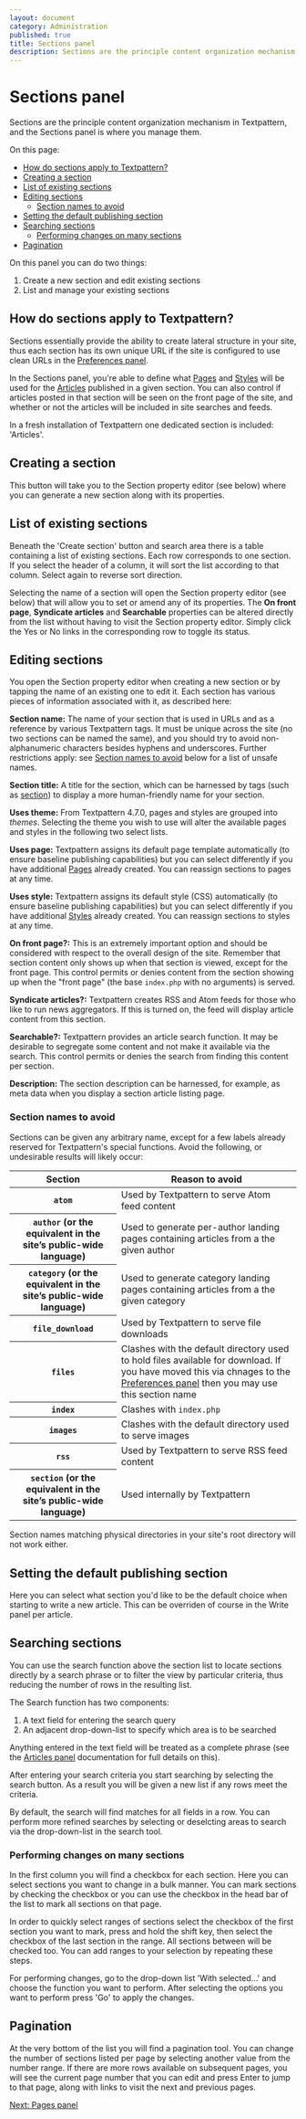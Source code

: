 ```yaml
---
layout: document
category: Administration
published: true
title: Sections panel
description: Sections are the principle content organization mechanism in Textpattern, and the Sections panel is where you manage them.
---
```


# Sections panel

Sections are the principle content organization mechanism in Textpattern, and the Sections panel is where you manage them.

On this page:

* [How do sections apply to Textpattern?](#how-do-sections-apply-to-textpattern)
* [Creating a section](#creating-a-section)
* [List of existing sections](#list-of-existing-sections)
* [Editing sections](#editing-sections)
  * [Section names to avoid](#section-names-to-avoid)
* [Setting the default publishing section](#setting-the-default-publishing-section)
* [Searching sections](#searching-sections)
  * [Performing changes on many sections](#performing-changes-on-many-sections)
* [Pagination](#pagination)

On this panel you can do two things:

1. Create a new section and edit existing sections
3. List and manage your existing sections

## How do sections apply to Textpattern?

Sections essentially provide the ability to create lateral structure in your site, thus each section has its own unique URL if the site is configured to use clean URLs in the [Preferences panel](https://docs.textpattern.io/administration/preferences-panel#article-url-pattern).

In the Sections panel, you're able to define what [Pages](https://docs.textpattern.io/administration/pages-panel) and [Styles](https://docs.textpattern.io/administration/styles-panel) will be used for the [Articles](https://docs.textpattern.io/administration/articles-panel) published in a given section. You can also control if articles posted in that section will be seen on the front page of the site, and whether or not the articles will be included in site searches and feeds.

In a fresh installation of Textpattern one dedicated section is included: 'Articles'.

## Creating a section

This button will take you to the Section property editor (see below) where you can generate a new section along with its properties.

## List of existing sections

Beneath the 'Create section' button and search area there is a table containing a list of existing sections. Each row corresponds to one section. If you select the header of a column, it will sort the list according to that column. Select again to reverse sort direction.

Selecting the name of a section will open the Section property editor (see below) that will allow you to set or amend any of its properties. The **On front page**, **Syndicate articles** and **Searchable** properties can be altered directly from the list without having to visit the Section property editor. Simply click the Yes or No links in the corresponding row to toggle its status.

## Editing sections

You open the Section property editor when creating a new section or by tapping the name of an existing one to edit it. Each section has various pieces of information associated with it, as described here:

**Section name:** The name of your section that is used in URLs and as a reference by various Textpattern tags. It must be unique across the site (no two sections can be named the same), and you should try to avoid non-alphanumeric characters besides hyphens and underscores. Further restrictions apply: see [Section names to avoid](#section-names-to-avoid) below for a list of unsafe names.

**Section title:** A title for the section, which can be harnessed by tags (such as [section](https://docs.textpattern.io/tags/section)) to display a more human-friendly name for your section.

**Uses theme:** From Textpattern 4.7.0, pages and styles are grouped into *themes*. Selecting the theme you wish to use will alter the available pages and styles in the following two select lists.

**Uses page:** Textpattern assigns its default page template automatically (to ensure baseline publishing capabilities) but you can select differently if you have additional [Pages](https://docs.textpattern.io/administration/pages-panel) already created. You can reassign sections to pages at any time.

**Uses style:** Textpattern assigns its default style (CSS) automatically (to ensure baseline publishing capabilities) but you can select differently if you have additional [Styles](https://docs.textpattern.io/administration/styles-panel) already created. You can reassign sections to styles at any time.

**On front page?:** This is an extremely important option and should be considered with respect to the overall design of the site. Remember that section content only shows up when that section is viewed, except for the front page. This control permits or denies content from the section showing up when the "front page" (the base `index.php` with no arguments) is served.

**Syndicate articles?:** Textpattern creates RSS and Atom feeds for those who like to run news aggregators. If this is turned on, the feed will display article content from this section.

**Searchable?:** Textpattern provides an article search function. It may be desirable to segregate some content and not make it available via the search. This control permits or denies the search from finding this content per section.

**Description:** The section description can be harnessed, for example, as meta data when you display a section article listing page.

### Section names to avoid

Sections can be given any arbitrary name, except for a few labels already reserved for Textpattern's special functions. Avoid the following, or undesirable results will likely occur:

<div class="tabular-data" itemscope itemtype="https://schema.org/Table">
    <table>
        <thead>
            <tr>
                <th class="t50" scope="col">Section</th>
                <th scope="col">Reason to avoid</th>
            </tr>
        </thead>
        <tbody>
            <tr>
                <th scope="row"><code>atom</code></th>
                <td>Used by Textpattern to serve Atom feed content</td>
            </tr>
            <tr>
                <th scope="row"><code>author</code> (or the equivalent in the site’s public-wide language)</th>
                <td>Used to generate per-author landing pages containing articles from a the given author</td>
            </tr>
            <tr>
                <th scope="row"><code>category</code> (or the equivalent in the site’s public-wide language)</th>
                <td>Used to generate category landing pages containing articles from a the given category</td>
            </tr>
            <tr>
                <th scope="row"><code>file_download</code></th>
                <td>Used by Textpattern to serve file downloads</td>
            </tr>
            <tr>
                <th scope="row"><code>files</code></th>
                <td>Clashes with the default directory used to hold files available for download. If you have moved this via chnages to the <a href="https://docs.textpattern.io/administration/preferences-panel#file-directory-path">Preferences panel</a> then you may use this section name</td>
            </tr>
            <tr>
                <th scope="row"><code>index</code></th>
                <td>Clashes with <code>index.php</code></td>
            </tr>
            <tr>
                <th scope="row"><code>images</code></th>
                <td>Clashes with the default directory used to serve images</td>
            </tr>
            <tr>
                <th scope="row"><code>rss</code></th>
                <td>Used by Textpattern to serve RSS feed content</td>
            </tr>
            <tr>
                <th scope="row"><code>section</code> (or the equivalent in the site’s public-wide language)</th>
                <td>Used internally by Textpattern</td>
            </tr>
        </tbody>
    </table>
</div>

Section names matching physical directories in your site's root directory will not work either.

## Setting the default publishing section

Here you can select what section you'd like to be the default choice when starting to write a new article. This can be overriden of course in the Write panel per article.

## Searching sections

You can use the search function above the section list to locate sections directly by a search phrase or to filter the view by particular criteria, thus reducing the number of rows in the resulting list.

The Search function has two components:

1. A text field for entering the search query
2. An adjacent drop-down-list to specify which area is to be searched

Anything entered in the text field will be treated as a complete phrase (see the [Articles panel](https://docs.textpattern.io/administration/articles-panel) documentation for full details on this).

After entering your search criteria you start searching by selecting the search button. As a result you will be given a new list if any rows meet the criteria.

By default, the search will find matches for all fields in a row. You can perform more refined searches by selecting or deselcting areas to search via the drop-down-list in the search tool.

### Performing changes on many sections

In the first column you will find a checkbox for each section. Here you can select sections you want to change in a bulk manner. You can mark sections by checking the checkbox or you can use the checkbox in the head bar of the list to mark all sections on that page.

In order to quickly select ranges of sections select the checkbox of the first section you want to mark, press and hold the shift key, then select the checkbox of the last section in the range. All sections between will be checked too. You can add ranges to your selection by repeating these steps.

For performing changes, go to the drop-down list 'With selected...' and choose the function you want to perform. After selecting the options you want to perform press 'Go' to apply the changes.

## Pagination

At the very bottom of the list you will find a pagination tool. You can change the number of sections listed per page by selecting another value from the number range. If there are more rows available on subsequent pages, you will see the current page number that you can edit and press Enter to jump to that page, along with links to visit the next and previous pages.

[Next: Pages panel](https://docs.textpattern.io/administration/pages-panel)

